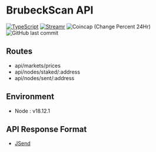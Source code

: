 # BrubeckScan API

[![TypeScript](https://badgen.net/badge/icon/typescript?icon=typescript&label)](https://typescriptlang.org)
[![Streamr](https://img.shields.io/coincap/price-usd/streamr)](https://streamr.network/)
![Coincap (Change Percent 24Hr)](https://img.shields.io/coincap/change-percent-24hr/streamr)
![GitHub last commit](https://img.shields.io/github/last-commit/adamphivo/brubeckAPI)

## Routes

- api/markets/prices
- api/nodes/staked/:address
- api/nodes/sent/:address

## Environment

- Node : v18.12.1

## API Response Format

- [JSend](https://github.com/omniti-labs/jsend)
